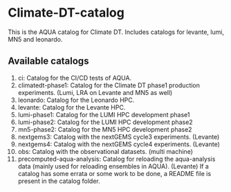 # Climate-DT-catalog

This is the AQUA catalog for Climate DT. Includes catalogs for levante, lumi, MN5 and leonardo. 

## Available catalogs

1. ci: Catalog for the CI/CD tests of AQUA.
2. climatedt-phase1: Catalog for the Climate DT phase1 production experiments. (Lumi, LRA on Levante and MN5 as well)
3. leonardo: Catalog for the Leonardo HPC.
4. levante: Catalog for the Levante HPC.
5. lumi-phase1: Catalog for the LUMI HPC development phase1
6. lumi-phase2: Catalog for the LUMI HPC development phase2
7. mn5-phase2: Catalog for the MN5 HPC development phase2
8. nextgems3: Catalog with the nextGEMS cycle3 experiments. (Levante)
9. nextgems4: Catalog with the nextGEMS cycle4 experiments. (Levante)
10. obs: Catalog with the observational datasets. (multi machine)
11. precomputed-aqua-analysis: Catalog for reloading the aqua-analysis data (mainly used for reloading ensembles in AQUA). (Levante) 
If a catalog has some errata or some work to be done, a README file is present in the catalog folder.

